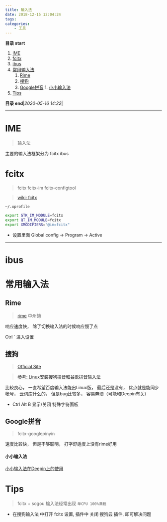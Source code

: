 ```yaml
---
title: 输入法
date: 2018-12-15 12:04:24
tags: 
categories: 
    - 工具
---
```


**目录 start**

1. [IME](#ime)
1. [fcitx](#fcitx)
1. [ibus](#ibus)
1. [常用输入法](#常用输入法)
    1. [Rime](#rime)
    1. [搜狗](#搜狗)
    1. [Google拼音](#google拼音)
            1. [小小输入法](#小小输入法)
1. [Tips](#tips)

**目录 end**|_2020-05-16 14:22_|
****************************************
# IME
> 输入法

主要的输入法框架分为 fcitx ibus

# fcitx 
> fcitx  fcitx-im  fcitx-configtool

> [wiki: fcitx](https://wiki.archlinux.org/index.php/Fcitx_(%E7%AE%80%E4%BD%93%E4%B8%AD%E6%96%87))

`~/.xprofile`
```sh
export GTK_IM_MODULE=fcitx
export QT_IM_MODULE=fcitx
export XMODIFIERS="@im=fcitx"
```

- 设置里面 Global config -> Program -> Active 

************************

# ibus

# 常用输入法
## Rime
> [rime](https://rime.im/)  中州韵 

响应速度快， 除了切换输入法的时候响应慢了点

Ctrl ` 进入设置

## 搜狗
> [Official Site](https://pinyin.sogou.com/linux/)  

> [参考: Linux安装搜狗拼音和谷歌拼音输入法](https://www.jianshu.com/p/429b8f75af2c)

比较良心， 一直希望百度输入法能出Linux版， 最后还是没有， 优点就是能同步帐号， 云词库什么的， 但是bug比较多， 容易奔溃（可能和Deepin有关）
- Ctrl Alt B 显示/关闭 特殊字符面板


## Google拼音
> fcitx-googlepinyin

速度比较快， 但是不够聪明， 打字舒适度上没有rime好用

#### 小小输入法
[小小输入法在Deepin上的使用](https://bbs.deepin.org/forum.php?mod=viewthread&tid=138500&highlight=%E5%B0%8F%E5%B0%8F%E8%BE%93%E5%85%A5%E6%B3%95)


# Tips 
> fcitx + sogou 输入法经常出现 `单CPU 100%满载`
- 在搜狗输入法 中打开 fcitx 设置, 插件中 关闭 搜狗云 插件, 即可解决问题
